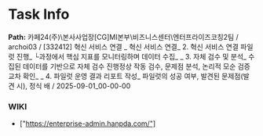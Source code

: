 # Task Info

**Path:** 카페24(주)\본사사업장\[CG]MI본부\비즈니스센터\엔터프라이즈코칭2팀 / archoi03 / [332412] 혁신 서비스 연결 _ 혁신 서비스 연결_ 2. 혁신 서비스 연결 파일럿 진행_ └과정에서 핵심 지표를 모니터링하며 데이터 수집_ _ 3. 자체 검수 및 분석_ 수집된 데이터를 기반으로 자체 검수 진행정상 작동 검수, 문제점 분석, 논리적 모순 검증 교차 확인_ _ 4. 파일럿 운영 결과 리포트 작성_ 파일럿의 성공 여부, 발견된 문제점(발견 시), 정식 배 / 2025-09-01_00-00-00

### WIKI
- ["https://enterprise-admin.hanpda.com/"]

